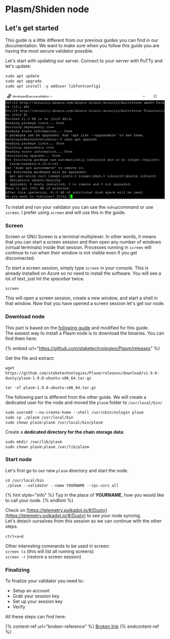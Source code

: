 # Plasm/Shiden node

## Let's get started

This guide is a little different from our previous guides you can find in our documentation. We want to make sure when you follow this guide you are having the most secure validator possible.

Let's start with updating our server. Connect to your server with PuTTy and let's update:

```
sudo apt update
sudo apt upgrade
sudo apt install -y adduser libfontconfig1
```

![](<../../../.gitbook/assets/image (21).png>)

To install and run your validator you can use the `nohup`command or use `screen`. I prefer using `screen` and will use this in the guide.

### Screen

Screen or GNU Screen is a terminal multiplexer. In other words, it means that you can start a screen session and then open any number of windows (virtual terminals) inside that session. Processes running in `screen` will continue to run when their window is not visible even if you get disconnected.

To start a screen session, simply type `screen` in your console. This is already installed on Azure so no need to install the software. You will see a lot of text, just hit the _spacebar_ twice. 

```
screen
```

This will open a screen session, create a new window, and start a shell in that window. Now that you have opened a screen session let's get our node.

### Download node

This part is based on the [following guide](https://medium.com/plasm-network/become-a-plasm-network-validator-c212085cc72e) and modified for this guide.\
The easiest way to install a Plasm node is to download the binaries. You can find them here: 

{% embed url="https://github.com/staketechnologies/Plasm/releases" %}

Get the file and extract:

```
wget https://github.com/staketechnologies/Plasm/releases/download/v1.9.0-dusty/plasm-1.9.0-ubuntu-x86_64.tar.gz
```

```
tar -xf plasm-1.9.0-ubuntu-x86_64.tar.gz
```

The following part is different from the other guide. We will create a dedicated user for the node and moved the `plasm` folder to `/usr/local/bin/`

```
sudo useradd --no-create-home --shell /usr/sbin/nologin plasm
sudo cp ./plasm /usr/local/bin
sudo chown plasm:plasm /usr/local/bin/plasm
```

Create a **dedicated directory for the chain storage data**:

```
sudo mkdir /var/lib/plasm
sudo chown plasm:plasm /var/lib/plasm
```

### Start node

Let's first go to our new `plasm` directory and start the node.

```
cd /usr/local/bin
./plasm --validator --name YOURNAME --rpc-cors all
```

{% hint style="info" %}
 Typ in the place of **YOURNAME**, how you would like to call your node.
{% endhint %}

Check on [https://telemetry.polkadot.io/#/Dusty](https://telemetry.polkadot.io/#/Dusty) to see your node syncing.\
Let's detach ourselves from this session so we can continue with the other steps. 

`ctrl+a+d`

Other interesting commands to be used in screen:\
`screen ls` (this will list all running screens)\
`screen -r` (restore a screen session)

### Finalizing

To finalize your validator you need to:

* Setup an account
* Grab your session key
* Set up your session key
* Verify

All these steps can find here:

{% content-ref url="broken-reference" %}
[Broken link](broken-reference)
{% endcontent-ref %}

